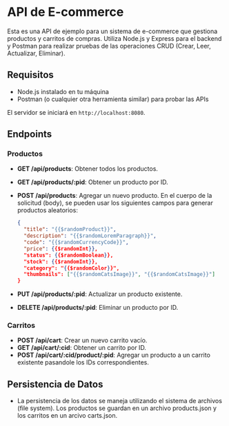 # API de E-commerce

Esta es una API de ejemplo para un sistema de e-commerce que gestiona productos y carritos de compras. Utiliza Node.js y Express para el backend y Postman para realizar pruebas de las operaciones CRUD (Crear, Leer, Actualizar, Eliminar).

## Requisitos

- Node.js instalado en tu máquina
- Postman (o cualquier otra herramienta similar) para probar las APIs

El servidor se iniciará en `http://localhost:8080`.

## Endpoints

### Productos

- **GET /api/products**: Obtener todos los productos.
- **GET /api/products/:pid**: Obtener un producto por ID.
- **POST /api/products**: Agregar un nuevo producto. En el cuerpo de la solicitud (body), se pueden usar los siguientes campos para generar productos aleatorios:

  ```json
  {
    "title": "{{$randomProduct}}",
    "description": "{{$randomLoremParagraph}}",
    "code": "{{$randomCurrencyCode}}",
    "price": {{$randomInt}},
    "status": {{$randomBoolean}},
    "stock": {{$randomInt}},
    "category": "{{$randomColor}}",
    "thumbnails": ["{{$randomCatsImage}}", "{{$randomCatsImage}}"]
  }
- **PUT /api/products/:pid**: Actualizar un producto existente.
- **DELETE /api/products/:pid**: Eliminar un producto por ID.

### Carritos

- **POST /api/cart**: Crear un nuevo carrito vacío.
- **GET /api/cart/:cid**: Obtener un carrito por ID.
- **POST /api/cart/:cid/product/:pid**: Agregar un producto a un carrito existente pasandole los IDs correspondientes.

## Persistencia de Datos

- La persistencia de los datos se maneja utilizando el sistema de archivos (file system). Los productos se guardan en un archivo products.json y los carritos en un arcivo carts.json.